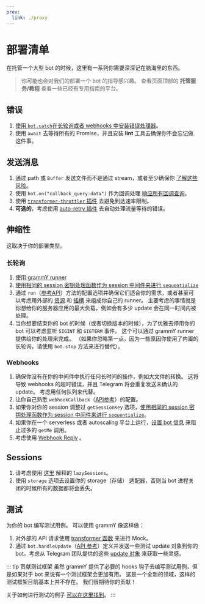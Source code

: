 ```yaml
---
prev:
  link: ./proxy
---
```


# 部署清单

在托管一个大型 bot 的时候，这里有一系列你需要深深记在脑海里的东西。

> 你可能也会对我们的部署一个 bot 的指导感兴趣。
> 查看页面顶部的 **托管服务/教程** 查看一些已经有专用指南的平台。

## 错误

1. [使用 `bot.catch`在长轮询或者 webhooks 中安装错误处理器](../guide/errors)。
2. 使用 `await` 去等待所有的 Promise，并且安装 **lint** 工具去确保你不会忘记做这件事。

## 发送消息

1. 通过 path 或 `Buffer` 发送文件而不是通过 stream，或者至少确保你 [了解这些风险](./transformers#transformer-函数的使用用例)。
2. 使用 `bot.on("callback_query:data")` 作为回调处理 [响应所有回调查询](../plugins/keyboard#响应点击)。
3. 使用 [`transformer-throttler` 插件](../plugins/transformer-throttler) 去避免到达速率限制。
4. **可选的**，考虑使用 [auto-retry 插件](../plugins/auto-retry) 去自动处理流量等待的错误。

## 伸缩性

这取决于你的部署类型。

### 长轮询

1. [使用 grammY runner](../plugins/runner)
2. [使用相同的 session 密钥处理函数作为 session 中间件来进行 `sequentialize`](./scaling#并发是困难的)
3. 通过 `run`（[参考API](https://deno.land/x/grammy_runner/mod.ts?s=run)）方法的配置选项并确保它们适合你的需求，或者甚至可以考虑用外部的 [资源](https://deno.land/x/grammy_runner/mod.ts?s=UpdateSource) 和 [插槽](https://deno.land/x/grammy_runner/mod.ts?s=UpdateSink) 来组成你自己的 runner。
   主要考虑的事情就是你想给你的服务器应用的最大负载，例如会有多少 update 会在同一时间内被处理。
4. 当你想要结束你的 bot 的时候（或者切换版本的时候），为了优雅去停用你的 bot 可以考虑监听 `SIGINT` 和 `SIGTERM` 事件。
   这个可以通过 grammY runner 提供给你的处理来完成。
   （如果你忽略第一点，因为一些原因你使用了内置的长轮询，请使用 `bot.stop` 方法来进行替代）。

### Webhooks

1. 确保你没有在你的中间件中执行任何长时间的操作，例如大文件的转换。
   这将导致 webhooks 的超时错误，并且 Telegram 将会重复发送未确认的 update。
   考虑用任何队列来代替。
2. 让你自己熟悉 `webhookCallback`（[API参考](https://deno.land/x/grammy/mod.ts?s=webhookCallback)）的配置。
3. 如果你对你的 session 调整过 `getSessionKey` 选项，[使用相同的 session 密钥处理函数作为 session 中间件来进行 `sequentialize`](./scaling#并发是困难的)。
4. 如果你在一个 serverless 或者 autoscaling 平台上运行，[设置 bot 信息](https://deno.land/x/grammy/mod.ts?s=BotConfig) 来阻止过多的 `getMe` 调用。
5. 考虑使用 [Webhook Reply](../guide/deployment-types#webhook-reply) 。

## Sessions

1. 请考虑使用 [这里](../plugins/session#懒会话) 解释的 `lazySessions`。
2. 使用 `storage` 选项去设置你的 storage（存储） 适配器，否则当 bot 进程关闭的时候所有的数据都将会丢失。

## 测试

为你的 bot 编写测试用例。
可以使用 grammY 像这样做：

1. 对外部的 API 请求使用 [transformer 函数](./transformers) 来进行 Mock。
2. 通过 `bot.handleUpdate`（[API 参考](https://deno.land/x/grammy/mod.ts?s=Bot#method_handleUpdate_0)）定义并发送一些测试 update 对象到你的 bot。考虑从 Telegram 团队提供的这些 [update 对象](https://core.telegram.org/bots/webhooks#testing-your-bot-with-updates) 来获取一些灵感。

::: tip 贡献测试框架
虽然 grammY 提供了必要的 hooks 钩子去编写测试用例，但是如果对于 bot 来说有一个测试框架会更加有用。
这是一个全新的领域，这样的测试框架目前基本上并不存在。
我们很期待你的贡献！

关于如何进行测试的例子 [可以在这里找到](https://github.com/PavelPolyakov/grammy-with-tests)。
:::
